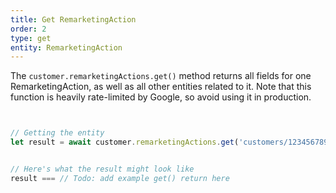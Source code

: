 ```yaml
---
title: Get RemarketingAction
order: 2
type: get
entity: RemarketingAction
---
```


The `customer.remarketingActions.get()` method returns all fields for one RemarketingAction, as well as all other entities related to it. Note that this function is heavily rate-limited by Google, so avoid using it in production.

```javascript


// Getting the entity
let result = await customer.remarketingActions.get('customers/1234567890/remarketingActions/123123123')


// Here's what the result might look like
result === // Todo: add example get() return here

```
